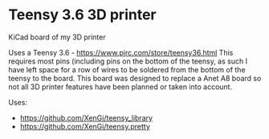 # Teensy 3.6 3D printer

KiCad board of my 3D printer

Uses a Teensy 3.6 - https://www.pjrc.com/store/teensy36.html
This requires most pins (including pins on the bottom of the teensy, as such I have left space for a row of wires to be soldered from the bottom of the teensy to the board.
This board was designed to replace a Anet A8 board so not all 3D printer features have been planned or taken into account.

Uses:
- https://github.com/XenGi/teensy_library
- https://github.com/XenGi/teensy.pretty
